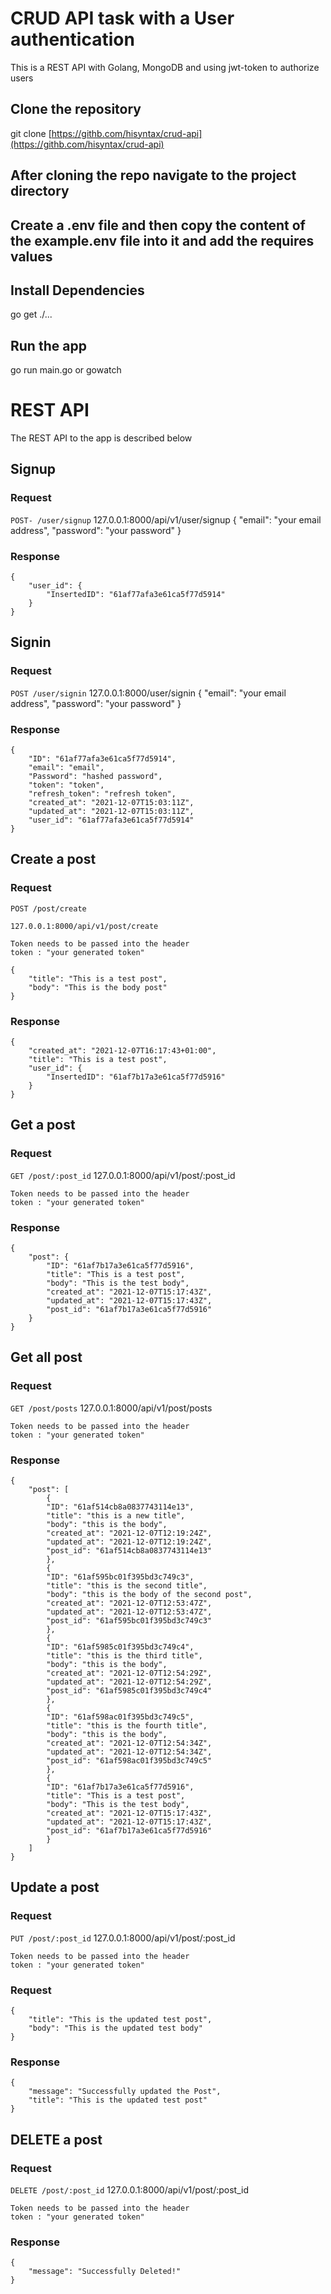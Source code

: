 # CRUD API task with a User authentication 

This is a REST API with Golang, MongoDB and using jwt-token to authorize users

## Clone the repository
git clone [https://githb.com/hisyntax/crud-api](https://githb.com/hisyntax/crud-api)

## After cloning the repo navigate to the project directory

## Create a .env file and then copy the content of the example.env file into it and add the requires values

## Install Dependencies

go get ./...

## Run the app

go run main.go or gowatch

# REST API

The REST API to the app is described below

## Signup

### Request

`POST- /user/signup`
     127.0.0.1:8000/api/v1/user/signup
    {
        "email": "your email address",
        "password": "your password"
    }

### Response
    {
        "user_id": {
            "InsertedID": "61af77afa3e61ca5f77d5914"
        }
    }


## Signin

### Request

`POST /user/signin`
    127.0.0.1:8000/user/signin
    {
        "email": "your email address",
        "password": "your password"
    }

### Response

    {
        "ID": "61af77afa3e61ca5f77d5914",
        "email": "email",
        "Password": "hashed password",
        "token": "token",
        "refresh_token": "refresh token",
        "created_at": "2021-12-07T15:03:11Z",
        "updated_at": "2021-12-07T15:03:11Z",
        "user_id": "61af77afa3e61ca5f77d5914"
    }

## Create a post

### Request
`POST /post/create`

    127.0.0.1:8000/api/v1/post/create

    Token needs to be passed into the header 
    token : "your generated token"

    {
        "title": "This is a test post",
        "body": "This is the body post"
    }

### Response

    {
        "created_at": "2021-12-07T16:17:43+01:00",
        "title": "This is a test post",
        "user_id": {
            "InsertedID": "61af7b17a3e61ca5f77d5916"
        }
    }

## Get a post

### Request
`GET /post/:post_id`
    127.0.0.1:8000/api/v1/post/:post_id

    Token needs to be passed into the header 
    token : "your generated token"


### Response

    {
        "post": {
            "ID": "61af7b17a3e61ca5f77d5916",
            "title": "This is a test post",
            "body": "This is the test body",
            "created_at": "2021-12-07T15:17:43Z",
            "updated_at": "2021-12-07T15:17:43Z",
            "post_id": "61af7b17a3e61ca5f77d5916"
        }
    }


## Get all post

### Request
`GET /post/posts`
    127.0.0.1:8000/api/v1/post/posts

    Token needs to be passed into the header 
    token : "your generated token"


### Response

    {
        "post": [
            {
            "ID": "61af514cb8a0837743114e13",
            "title": "this is a new title",
            "body": "this is the body",
            "created_at": "2021-12-07T12:19:24Z",
            "updated_at": "2021-12-07T12:19:24Z",
            "post_id": "61af514cb8a0837743114e13"
            },
            {
            "ID": "61af595bc01f395bd3c749c3",
            "title": "this is the second title",
            "body": "this is the body of the second post",
            "created_at": "2021-12-07T12:53:47Z",
            "updated_at": "2021-12-07T12:53:47Z",
            "post_id": "61af595bc01f395bd3c749c3"
            },
            {
            "ID": "61af5985c01f395bd3c749c4",
            "title": "this is the third title",
            "body": "this is the body",
            "created_at": "2021-12-07T12:54:29Z",
            "updated_at": "2021-12-07T12:54:29Z",
            "post_id": "61af5985c01f395bd3c749c4"
            },
            {
            "ID": "61af598ac01f395bd3c749c5",
            "title": "this is the fourth title",
            "body": "this is the body",
            "created_at": "2021-12-07T12:54:34Z",
            "updated_at": "2021-12-07T12:54:34Z",
            "post_id": "61af598ac01f395bd3c749c5"
            },
            {
            "ID": "61af7b17a3e61ca5f77d5916",
            "title": "This is a test post",
            "body": "This is the test body",
            "created_at": "2021-12-07T15:17:43Z",
            "updated_at": "2021-12-07T15:17:43Z",
            "post_id": "61af7b17a3e61ca5f77d5916"
            }
        ]
    }


## Update a post

### Request
`PUT /post/:post_id`
    127.0.0.1:8000/api/v1/post/:post_id

    Token needs to be passed into the header 
    token : "your generated token"

### Request 

    {
        "title": "This is the updated test post",
        "body": "This is the updated test body"
    }


### Response

    {
        "message": "Successfully updated the Post",
        "title": "This is the updated test post"
    }   


## DELETE a post

### Request
`DELETE /post/:post_id`
    127.0.0.1:8000/api/v1/post/:post_id

    Token needs to be passed into the header 
    token : "your generated token"


### Response

    {
        "message": "Successfully Deleted!"
    }
